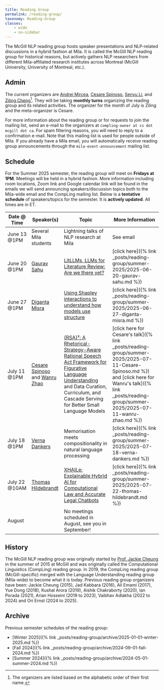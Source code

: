 ```yaml
---
title: Reading Group
permalink: /reading-group/
taxonomy: Reading-Group
classes:
    - wide
    - no-sidebar
---
```


The McGill NLP reading group hosts speaker presentations and NLP-related discussions in a hybrid fashion at Mila. It is called the McGill NLP reading group for historical reasons, but actively gathers NLP researchers from different Mila-affiliated research institutes across Montreal (McGill University, University of Montreal, etc.). 

## Admin

The current organizers are [Andrei Mircea](https://mirandrom.github.io/), [Cesare Spinoso](https://cesare-spinoso.github.io/), [Senyu Li](https://scholar.google.com/citations?user=9MzYLOcAAAAJ&hl=en), and [Ziling Cheng](https://scholar.google.com/citations?user=_2W8Ai4AAAAJ&hl=en)[^1]. They will be taking **monthly turns** organizing the reading group and its related activities. The organizer for the month of July is Ziling and the meta-organizer is Cesare.

For more information about the reading group or for requests to join the mailing list, send an e-mail to the organizers at `compling-owner at cs dot mcgill dot ca`. For spam filtering reasons, you will need to reply to a confirmation e-mail. Note that this mailing list is used for people outside of Mila. If you already have a Mila email, you will automatically receive reading group announcements through the `mila-event-announcement` mailing list.

## Schedule

For the Summer 2025 semester, the reading group will meet on **Fridays at 1PM**. Meetings will be held in a hybrid fashion. More information including room locations, Zoom link and Google calendar link will be found in the emails we will send announcing speakers/discussion topics both to the Mila-wide email and the CompLing mailing list. Below is a **tentative schedule** of speakers/topics for the semester. It is **actively updated**. All times are in ET.

| **Date @ Time** | **Speaker(s)** | **Topic** | **More Information** |
|---|---|---|---|
| June 13 @1PM | Several Mila students | Lightning talks of NLP research at Mila| See email |
| June 20 @1PM | [Gaurav Sahu](https://demfier.github.io/) | [LitLLMs, LLMs for Literature Review: Are we there yet?](https://arxiv.org/abs/2412.15249) | [click here]({% link _posts/reading-group/summer-2025/2025-06-20-gaurav-sahu.md %}) |
| June 27 @1PM | [Diganta Misra](https://digantamisra98.github.io/) | [Using Shapley interactions to understand how models use structure](https://arxiv.org/abs/2403.13106) | [click here]({% link _posts/reading-group/summer-2025/2025-06-27-diganta-misra.md %}) |
| July 11 @1PM | [Cesare Spinoso](https://cesare-spinoso.github.io/) and [Wanru Zhao](https://ryan0v0.github.io/)| [(RSA)²: A Rhetorical-Strategy-Aware Rational Speech Act Framework for Figurative Language Understanding](https://arxiv.org/abs/2506.09301) and Data Curation, Curriculum, and Cascade Serving for Better Small Language Models | [click here for Cesare's talk]({% link _posts/reading-group/summer-2025/2025-07-11-Cesare-Spinoso.md %}) and [click here for Wanru's talk]({% link _posts/reading-group/summer-2025/2025-07-11-wanru-zhao.md %}) |
| July 18 @1PM | [Verna Dankers](https://www.vernadankers.com/) | Memorisation meets compositionality in natural language processing | [click here]({% link _posts/reading-group/summer-2025/2025-07-18-verna-dankers.md %}) |
| July 22 @10AM | [Thomas Hildebrandt](https://di.ku.dk/english/staff/?pure=en/persons/350259) | [XHAILe: Explainable Hybrid AI for Computational Law and Accurate Legal Chatbots](https://di.ku.dk/english/research/research-projects/xhaile/) | [click here]({% link _posts/reading-group/summer-2025/2025-07-22-thomas-hildebrandt.md %}) |
| August | | No meetings scheduled in August, see you in September! | |

## History

The McGill NLP reading group was originally started by [Prof. Jackie Cheung](https://www.cs.mcgill.ca/~jcheung/) in the summer of 2015 at McGill and was originally called the Computational Linguistics (CompLing) reading group. In 2019, the CompLing reading group (McGill-specific) merged with the Language Understanding reading group (Mila-wide) to become what it is today. Previous reading group organizers have been: Jackie Cheung (2015), Jad Kabbara (2016), Ali Emami (2017), Yue Dong (2018), Kushal Arora (2019), Aishik Chakraborty (2020), Ian Porada (2021), Arian Hosseini (2019 to 2023), Vaibhav Adlakha (2022 to 2024) and Ori Ernst (2024 to 2025).

## Archive

Previous semester schedules of the reading group:
- [Winter 2025]({% link _posts/reading-group/archive/2025-01-01-winter-2025.md %})
- [Fall 2024]({% link _posts/reading-group/archive/2024-09-01-fall-2024.md %})
- [Summer 2024]({% link _posts/reading-group/archive/2024-05-01-summer-2024.md %})

[^1]: The organizers are listed based on the alphabetic order of their first name.
